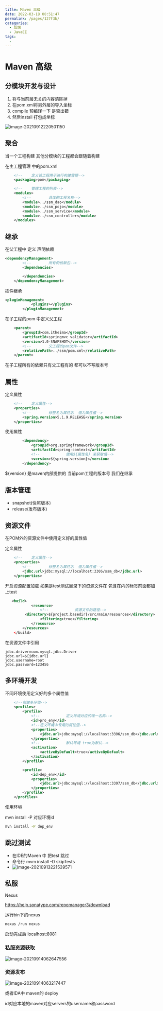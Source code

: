 ```yaml
---
title: Maven 高级
date: 2022-03-18 00:51:47
permalink: /pages/127f3b/
categories:
  - 后端
  - JavaEE
tags:
  - 
---
```

# Maven 高级

## 分模块开发与设计

1. 将与当前层无关的内容清除掉
2. 在pom.xml将另外层的导入坐标
3. compile 预编译一下 是否出错
4. 然后install 打包成坐标 

![image-20210912220501150](https://gitee.com/Iekrwh/md-images/raw/master/images/image-20210912220501150.png)

## 聚合

当一个工程构建  其他分模块的工程都会跟随着构建

在主工程管理 中的pom.xml   

```xml
    <!--    定义该工程用于进行构建管理-->
    <packaging>pom</packaging>

    <!--    管理工程的列表-->
    <modules>
        <!--        具体的工程名称-->
        <module>../ssm_dao</module>
        <module>../ssm_pojo</module>
        <module>../ssm_service</module>
        <module>../ssm_controller</module>
    </modules>
```



## 继承

在父工程中 定义 声明依赖

```xml
<dependencyManagement>
        <!--        所有的依赖包-->
        <dependencies>

        </dependencies>
    </dependencyManagement>
```

插件继承

```xml
<pluginManagement>
            <plugins></plugins>
        </pluginManagement>
```

在子工程的pom 中定义父工程

```xml
    <parent>
        <groupId>com.itheima</groupId>
        <artifactId>springmvc_validator</artifactId>
        <version>1.0-SNAPSHOT</version>
        <!--        父工程的pom文件-->
        <relativePath>../ssm/pom.xml</relativePath>
    </parent>
```

在子工程所有的依赖只有父工程有的 都可以不写版本号  



## 属性

定义属性

```xml
    <!--    定义属性-->
    <properties>
        <!--        标签名为属性名  值为属性值-->
        <spring.version>5.1.9.RELEASE</spring.version>
    </properties>
```

使用属性

```xml
        <dependency>
            <groupId>org.springframework</groupId>
            <artifactId>spring-context</artifactId>
            <!--            使用${属性名} 来获取值-->
            <version>${spring.version}</version>
        </dependency>
```

${version} 是maven内部提供的 当前pom工程的版本号 我们在继承



## 版本管理

- snapshot(快照版本)
- release(发布版本)



## 资源文件

在POM外的资源文件中使用定义好的属性值

定义属性

```xml
    <!--    定义属性-->
    <properties>
        <!--        标签名为属性名  值为属性值-->
        <jdbc.url>jdbc:mysql://localhost:3306/ssm_db</jdbc.url>
    </properties>
```

开启资源配置加载  如果是test测试目录下的资源文件在<resource> 包含在内的标签前面都加上test

```xml
   <build>  
			<resource>
                <!--            资源文件的路径-->
       	 <directory>${project.basedir}/src/main/resources</directory>
                <filtering>true</filtering>
            </resource>
        </resources>
    </build>
```

在资源文件中引用

```properties
jdbc.driver=com.mysql.jdbc.Driver
jdbc.url=${jdbc.url}
jdbc.username=root
jdbc.password=123456
```



## 多环境开发

不同环境使用定义好的多个属性值

```xml
    <!--创建多环境-->
    <profiles>
        <profile>
            <!--            定义环境对应的唯一名称-->
            <id>pro_eny</id>
            <!--定义环境中专用的属性值-->
            <properties>
                <jdbc.url>jdbc:mysql://localhost:3306/ssm_db</jdbc.url>
            </properties>
            <!--            默认环境 true为默认-->
            <activation>
                <activeByDefault>true</activeByDefault>
            </activation>
        </profile>

        <profile>
            <id>dep_env</id>
            <properties>
                <jdbc.url>jdbc:mysql://localhost:3307/ssm_db</jdbc.url>
            </properties>
        </profile>
    </profiles>
```

使用环境

mvn install -P 对应环境id

```sh
mvn install -P dep_env
```



## 跳过测试

- 在IDE的Maven 中 把test 跳过
- 命令行 mvm install -D skipTests
- ![image-20210913221539571](https://gitee.com/Iekrwh/md-images/raw/master/images/image-20210913221539571.png)



## 私服

Nexus 

https://help.sonatype.com/repomanager3/download



运行bin下的nexus

```sh
nexus /run nexus
```

启动完成后 localhost:8081



### 私服资源获取

![image-20210914062647556](https://gitee.com/Iekrwh/md-images/raw/master/images/image-20210914062647556.png)



### 资源发布

![image-20210914063217447](https://gitee.com/Iekrwh/md-images/raw/master/images/image-20210914063217447.png)

或者IDA中 maven的 deploy

id对应本地的maven对应servers的username和password



